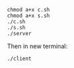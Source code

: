 ```
chmod a+x c.sh
chmod a+x s.sh
./c.sh
./s.sh
./server
```

Then in new terminal:

```
./client
```


